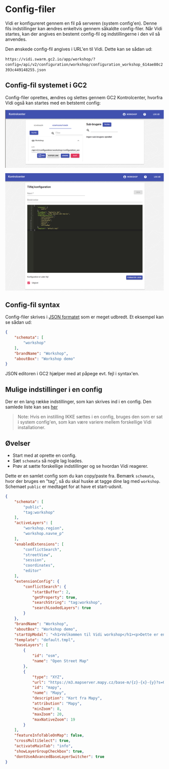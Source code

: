 # Config-filer

Vidi er konfigureret gennem en fil på serveren (system config'en). Denne fils indstillinger kan ændres enkeltvis gennem såkaldte config-filer. Når Vidi startes, kan der angives en bestemt config-fil og indstillingerne i den vil så anvendes.

Den ønskede config-fil angives i URL'en til Vidi. Dette kan se sådan ud:

`https://vidi.swarm.gc2.io/app/workshop/?config=/api/v2/configuration/workshop/configuration_workshop_614ae80c2393c449148255.json`

## Config-fil systemet i GC2

Config-filer oprettes, ændres og slettes gennem GC2 Kontrolcenter, hvorfra Vidi også kan startes med en betstemt config:

![Config-screen](../assets/gc2_config_screen.png)   

![Config-screen](../assets/gc2_config_screen2.png)   

## Config-fil syntax

Config-filer skrives i [JSON formatet](https://en.wikipedia.org/wiki/JSON) som er meget udbredt. Et eksempel kan se sådan ud:

```json
{
    "schemata": [
        "workshop"
    ],
    "brandName": "Workshop",
    "aboutBox": "Workshop demo"
}
```

JSON editoren i GC2 hjælper med at påpege evt. fejl i syntax'en.

## Mulige indstillinger i en config

Der er en lang række indstillinger, som kan skrives ind i en config. Den samlede liste kan ses [her](https://vidi.readthedocs.io/en/latest/pages/standard/91_run_configuration.html)

> Note: Hvis en instilling IKKE sættes i en config, bruges den som er sat i system config'en, som kan være variere mellem forskellige Vidi installationer.

## Øvelser

- Start med at oprette en config.
- Sæt `schemata` så nogle lag loades.
- Prøv at sætte forskellige indstillinger og se hvordan Vidi reagerer.

Dette er en samlet config som du kan copy/paste fra. Bemærk `schemata`, hvor der bruges en "tag", så du skal huske at tagge dine lag med `workshop`. Schemaet `public` er medtaget for at have et start-udsnit. 

```json
{
    "schemata": [
        "public",
        "tag:workshop"
    ],
    "activeLayers": [
        "workshop.region",
        "workshop.navne_p"
    ],
    "enabledExtensions": [
        "conflictSearch",
        "streetView",
        "session",
        "coordinates",
        "editor"
    ],
    "extensionConfig": {
        "conflictSearch": {
            "startBuffer": 2,
            "getProperty": true,
            "searchString": "tag:workshop",
            "searchLoadedLayers": true
        }
    },
    "brandName": "Workshop",
    "aboutBox": "Workshop demo",
    "startUpModal": "<h1>Velkommen til Vidi workshop</h1><p>Dette er en test af config og lag-meta.</p>",
    "template": "default.tmpl",
    "baseLayers": [
        {
            "id": "osm",
            "name": "Open Street Map"
        },
        {
            "type": "XYZ",
            "url": "https://m3.mapserver.mapy.cz/base-m/{z}-{x}-{y}?s=0.3&dm=Luminosity",
            "id": "mapy",
            "name": "Mapy",
            "description": "Kort fra Mapy",
            "attribution": "Mapy",
            "minZoom": 8,
            "maxZoom": 20,
            "maxNativeZoom": 19
        }
    ],
    "featureInfoTableOnMap": false,
    "crossMultiSelect": true,
    "activateMainTab": "info",
    "showLayerGroupCheckbox": true,
    "dontUseAdvancedBaseLayerSwitcher": true
}
```
